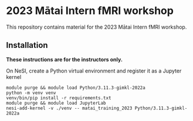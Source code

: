 # 2023 Mātai Intern fMRI workshop

This repository contains material for the 2023 Mātai Intern fMRI workshop.


## Installation

**These instructions are for the instructors only.**

On NeSI, create a Python virtual environment and register it as a Jupyter kernel

```
module purge && module load Python/3.11.3-gimkl-2022a
python -m venv venv
venv/bin/pip install -r requirements.txt
module purge && module load JupyterLab
nesi-add-kernel -v ./venv -- matai_training_2023 Python/3.11.3-gimkl-2022a
```
